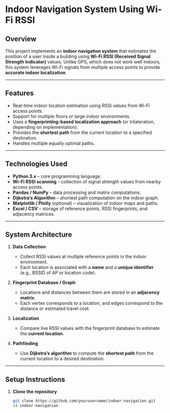 # Indoor Navigation System Using Wi-Fi RSSI

## Overview

This project implements an **indoor navigation system** that estimates the position of a user inside a building using **Wi-Fi RSSI (Received Signal Strength Indicator)** values. Unlike GPS, which does not work well indoors, this system leverages Wi-Fi signals from multiple access points to provide **accurate indoor localization**.

---

## Features

- Real-time indoor location estimation using RSSI values from Wi-Fi access points.
- Support for multiple floors or large indoor environments.
- Uses a **fingerprinting-based localization approach** (or trilateration, depending on implementation).
- Provides the **shortest path** from the current location to a specified destination.
- Handles multiple equally optimal paths.

---

## Technologies Used

- **Python 3.x** – core programming language.
- **Wi-Fi RSSI scanning** – collection of signal strength values from nearby access points.
- **Pandas / NumPy** – data processing and matrix computations.
- **Dijkstra’s Algorithm** – shortest path computation on the indoor graph.
- **Matplotlib / Plotly** (optional) – visualization of indoor maps and paths.
- **Excel / CSV** – storage of reference points, RSSI fingerprints, and adjacency matrices.

---

## System Architecture

1. **Data Collection**  
   - Collect RSSI values at multiple reference points in the indoor environment.  
   - Each location is associated with a **name** and a **unique identifier** (e.g., BSSID of AP or location code).

2. **Fingerprint Database / Graph**  
   - Locations and distances between them are stored in an **adjacency matrix**.  
   - Each vertex corresponds to a location, and edges correspond to the distance or estimated travel cost.

3. **Localization**  
   - Compare live RSSI values with the fingerprint database to estimate the **current location**.

4. **Pathfinding**  
   - Use **Dijkstra’s algorithm** to compute the **shortest path** from the current location to a desired destination.

---

## Setup Instructions

1. **Clone the repository**
   ```bash
   git clone https://github.com/yourusername/indoor-navigation.git
   cd indoor-navigation
